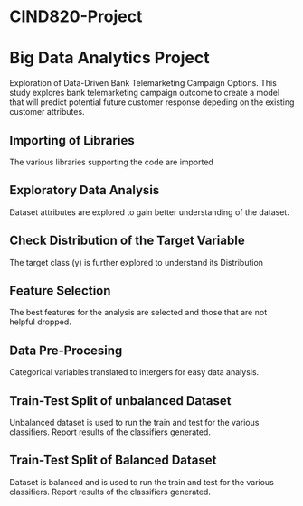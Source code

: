 # CIND820-Project

# Big Data Analytics Project

Exploration of Data-Driven Bank Telemarketing Campaign Options. This study explores bank telemarketing campaign outcome to create a model that will predict potential future customer response depeding on the existing customer attributes.

## Importing of Libraries
The various libraries supporting the code are imported

## Exploratory Data Analysis
Dataset attributes are explored to gain better understanding of the dataset.

## Check Distribution of the Target  Variable
The target class (y) is further explored to understand its Distribution

## Feature Selection
The best features for the analysis are selected and those that are not helpful dropped.

## Data Pre-Procesing
Categorical variables translated to intergers for easy data analysis.

## Train-Test Split of unbalanced Dataset
Unbalanced dataset is used to run the train and test for the various classifiers. Report results of the classifiers generated. 

## Train-Test Split of Balanced Dataset
Dataset is balanced and is used to run the train and test for the various classifiers. Report results of the classifiers generated.
